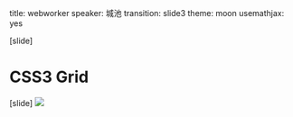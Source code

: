 title: webworker
speaker: 城池
transition: slide3
theme: moon
usemathjax: yes

[slide]
# CSS3 Grid

[slide]
<img class="br10" src="/img/c01.jpg">
